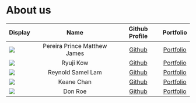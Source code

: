 # About us

| Display                                             |             Name             |             Github Profile              |                Portfolio                |
|-----------------------------------------------------|:----------------------------:|:---------------------------------------:|:---------------------------------------:|
| ![](NoPhoto)                                        | Pereira Prince Matthew James |  [Github](https://github.com/Magmanat)  | [Portfolio](docs/team/PrincePereira.md) |
| ![](myphoto)                                        |          Ryuji Kow           |  [Github](https://github.com/Ryujikjs)  |   [Portfolio](docs/team/RyujiKow.md)    |
| ![](NoPhotos)                                       |      Reynold Samel Lam       | [Github](https://github.com/Reynold-SL) |  [Portfolio](docs/team/reynoldlam.md)   |
| ![](https://via.placeholder.com/100.png?text=Photo) |           Keane Chan         | [Github](https://github.com/typingpanda)|    [Portfolio](docs/team/KeaneChan.md)    |
| ![](https://via.placeholder.com/100.png?text=Photo) |           Don Roe            |      [Github](https://github.com/)      |    [Portfolio](docs/team/johndoe.md)    |

